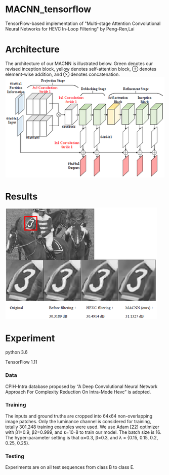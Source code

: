 # MACNN_tensorflow
TensorFlow-based implementation of "Multi-stage Attention Convolutional Neural Networks for HEVC In-Loop Filtering" by Peng-Ren,Lai


# Architecture
The architecture of our MACNN is illustrated below. Green denotes our revised inception block, yellow denotes self-attention block, ⊕ denotes element-wise addition, and ⊗ denotes concatenation.
![architecture](MACNN_architecture.PNG)

# Results
![visual result](visual_result.PNG)


# Experiment

python 3.6

TensorFlow 1.11

### Data

CPIH-Intra database proposed by “A Deep Convolutional Neural Network Approach For Complexity Reduction On Intra-Mode Hevc” is adopted.

### Training

The inputs and ground truths are cropped into 64x64 non-overlapping image patches. Only the luminance channel is considered for training, totally 301,248 training examples were used. We use Adam [22] optimizer with β1=0.9, β2=0.999, and ε=10-8 to train our model. The batch size is 16. The hyper-parameter setting is that α=0.3, β=0.3, and λ = {0.15, 0.15, 0.2, 0.25, 0.25}.

### Testing

Experiments are on all test sequences from class B to class E.
